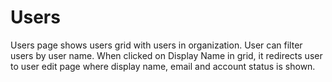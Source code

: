 # Users

Users page shows users grid with users in organization. User can filter users by user name.
When clicked on Display Name in grid, it redirects user to user edit page where display name, email and account status is shown.